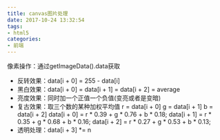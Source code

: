 ```yaml
---
title: canvas图片处理
date: 2017-10-24 13:32:54
tags:
- html5
categories:
- 前端
---
```

像素操作：通过getImageData().data获取

* 反转效果：data[i + 0] = 255 - data[i]
* 黑白效果：data[i + 0] = data[i + 1] = data[i + 2] = average
* 亮度效果：同时加一个正值一个负值(变亮或者是变暗)
* 复古效果：取三个数的某种加权平均值
r = data[i + 0]
g = data[i + 1]
b = data[i + 2]
data[i + 0] = r * 0.39 + g * 0.76 + b * 0.18;
data[i + 1] = r * 0.35 + g * 0.68 + b * 0.16;
data[i + 2] = r * 0.27 + g * 0.53 + b * 0.13;
* 透明处理：data[i + 3] *= n
